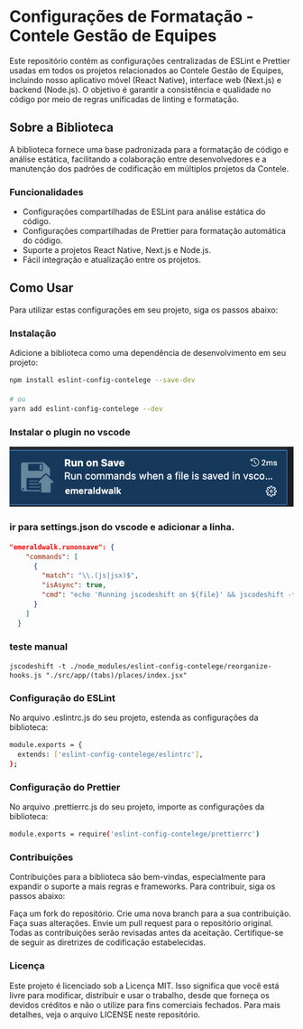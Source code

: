 # Configurações de Formatação - Contele Gestão de Equipes

Este repositório contém as configurações centralizadas de ESLint e Prettier usadas em todos os projetos relacionados ao Contele Gestão de Equipes, incluindo nosso aplicativo móvel (React Native), interface web (Next.js) e backend (Node.js). O objetivo é garantir a consistência e qualidade no código por meio de regras unificadas de linting e formatação.

## Sobre a Biblioteca

A biblioteca fornece uma base padronizada para a formatação de código e análise estática, facilitando a colaboração entre desenvolvedores e a manutenção dos padrões de codificação em múltiplos projetos da Contele.

### Funcionalidades

- Configurações compartilhadas de ESLint para análise estática do código.
- Configurações compartilhadas de Prettier para formatação automática do código.
- Suporte a projetos React Native, Next.js e Node.js.
- Fácil integração e atualização entre os projetos.

## Como Usar

Para utilizar estas configurações em seu projeto, siga os passos abaixo:

### Instalação

Adicione a biblioteca como uma dependência de desenvolvimento em seu projeto:

```bash
npm install eslint-config-contelege --save-dev

# ou
yarn add eslint-config-contelege --dev
```

### Instalar o plugin no vscode

![alt text](image.png)

### ir para settings.json do vscode e adicionar a linha.

```json
"emeraldwalk.runonsave": {
    "commands": [
      {
        "match": "\\.(js|jsx)$",
        "isAsync": true,
        "cmd": "echo 'Running jscodeshift on ${file}' && jscodeshift -t ./node_modules/eslint-config-contelege/reorganize-hooks.js '${file}'"
      }
    ]
  }
```

### teste manual

```node
jscodeshift -t ./node_modules/eslint-config-contelege/reorganize-hooks.js "./src/app/(tabs)/places/index.jsx"
```

### Configuração do ESLint

No arquivo .eslintrc.js do seu projeto, estenda as configurações da biblioteca:

```bash
module.exports = {
  extends: ['eslint-config-contelege/eslintrc'],
};

```

### Configuração do Prettier

No arquivo .prettierrc.js do seu projeto, importe as configurações da biblioteca:

```bash
module.exports = require('eslint-config-contelege/prettierrc')
```

### Contribuições

Contribuições para a biblioteca são bem-vindas, especialmente para expandir o suporte a mais regras e frameworks. Para contribuir, siga os passos abaixo:

Faça um fork do repositório.
Crie uma nova branch para a sua contribuição.
Faça suas alterações.
Envie um pull request para o repositório original.
Todas as contribuições serão revisadas antes da aceitação. Certifique-se de seguir as diretrizes de codificação estabelecidas.

### Licença

Este projeto é licenciado sob a Licença MIT. Isso significa que você está livre para modificar, distribuir e usar o trabalho, desde que forneça os devidos créditos e não o utilize para fins comerciais fechados. Para mais detalhes, veja o arquivo LICENSE neste repositório.
